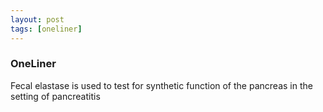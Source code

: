 ```yaml
---
layout: post
tags: [oneliner]
---
```



### OneLiner

Fecal elastase is used to test for synthetic function of the pancreas in the setting of pancreatitis
